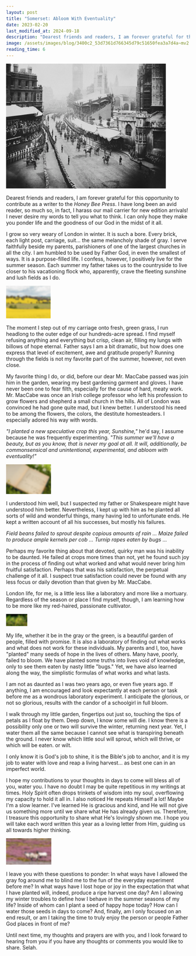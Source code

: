 ```yaml
---
layout: post
title: "Somerset: Abloom With Eventuality"
date: 2023-02-20
last_modified_at: 2024-09-18
description: "Dearest friends and readers, I am forever grateful for this opportunity to contribute as a writer to the Honey Bee Press. I have long been an avid reader, so much so, in fact, I h…"
image: /assets/images/blog/3400c2_53d7361d766345d79c51650fea3a7d4a~mv2.png
reading_time: 6
---
```


![ree](/assets/images/blog/3400c2_53d7361d766345d79c51650fea3a7d4a~mv2.png)

Dearest friends and readers, I am forever grateful for this opportunity to contribute as a writer to the _Honey Bee Press_. I have long been an avid reader, so much so, in fact, I harass our mail carrier for new edition arrivals! I never desire my words to tell you what to think. I can only hope they make you ponder life and the goodness of our God in the midst of it all.

I grow so very weary of London in winter. It is such a bore. Every brick, each light post, carriage, suit... the same melancholy shade of gray. I serve faithfully beside my parents, parishioners of one of the largest churches in all the city. I am humbled to be used by Father God, in even the smallest of ways. It is a purpose-filled life. I confess, however, I positively live for the summer season. Each summer my father takes us to the countryside to live closer to his vacationing flock who, apparently, crave the fleeting sunshine and lush fields as I do.

![ree](/assets/images/blog/3400c2_72c89866bda24a60970d25aa39963053~mv2.png)

The moment I step out of my carriage onto fresh, green grass, I run headlong to the outer edge of our hundreds-acre spread. I find myself refusing anything and everything but crisp, clean air, filling my lungs with billows of hope eternal. Father says I am a bit dramatic, but how does one express that level of excitement, awe and gratitude properly? Running through the fields is not my favorite part of the summer, however, not even close.

My favorite thing I do, or did, before our dear Mr. MacCabe passed was join him in the garden, wearing my best gardening garment and gloves. I have never been one to fear filth, especially for the cause of hard, meaty work. Mr. MacCabe was once an Irish college professor who left his profession to grow flowers and shepherd a small church in the hills. All of London was convinced he had gone quite mad, but I knew better. I understood his need to be among the flowers, the colors, the destitute homesteaders. I especially adored his way with words.

_"I planted a new speculative crop this year, Sunshine,"_ he'd say, I assume because he was frequently experimenting. _"This summer we'll have a beauty, but as you know, that is never my goal at all. It will, additionally, be commonsensical and unintentional, experimental, and abloom with eventuality!"_

![ree](/assets/images/blog/3400c2_191529db5cef4a1dbe1599cdb7bd1d5b~mv2.png)

I understood him well, but I suspected my father or Shakespeare might have understood him better. Nevertheless, I kept up with him as he planted all sorts of wild and wonderful things, many having led to unfortunate ends. He kept a written account of all his successes, but mostly his failures.

_Field beans failed to sprout despite copious amounts of rain ... Maize failed to produce ample kernels per cob ... Turnip rapes eaten by bugs ..._

Perhaps my favorite thing about that devoted, quirky man was his inability to be daunted. He failed at crops more times than not, yet he found such joy in the process of finding out what worked and what would never bring him fruitful satisfaction. Perhaps that was his satisfaction, the perpetual challenge of it all. I suspect true satisfaction could never be found with any less focus or daily devotion than that given by Mr. MacCabe.

London life, for me, is a little less like a laboratory and more like a mortuary. Regardless of the season or place I find myself, though, I am learning how to be more like my red-haired, passionate cultivator.

![ree](/assets/images/blog/3400c2_5372005c876e4e3c93b34f63847bcc9a~mv2.png)

My life, whether it be in the gray or the green, is a beautiful garden of people, filled with promise. It is also a laboratory of finding out what works and what does not work for these individuals. My parents and I, too, have "planted" many seeds of hope in the lives of others. Many have, poorly, failed to bloom. We have planted some truths into lives void of knowledge, only to see them eaten by nasty little "bugs." Yet, we have also learned along the way, the simplistic formulas of what works and what lasts.

I am not as daunted as I was two years ago, or even five years ago. If anything, I am encouraged and look expectantly at each person or task before me as a wondrous laboratory experiment. I anticipate the glorious, or not so glorious, results with the candor of a schoolgirl in full bloom.

I walk through my little garden, fingertips out just so, touching the tips of petals as I float by them. Deep down, I know some will die. I know there is a possibility only one or two will survive the winter, returning next year. Yet, I water them all the same because I cannot see what is transpiring beneath the ground. I never know which little soul will sprout, which will thrive, or which will be eaten. or wilt.

I only know it is God's job to shine, it is the Bible's job to anchor, and it is my job to water with love and reap a living harvest... as best one can in an imperfect world.

I hope my contributions to your thoughts in days to come will bless all of you, water you. I have no doubt I may be quite repetitious in my writings at times. Holy Spirit often drops trinkets of wisdom into my soul, overflowing my capacity to hold it all in. I also noticed He repeats Himself a lot! Maybe I'm a slow learner. I've learned He is gracious and kind, and He will not give us something more until we share what He has already given us. Therefore, I treasure this opportunity to share what He's lovingly shown me. I hope you will take each word written this year as a loving letter from Him, guiding us all towards higher thinking.

![ree](/assets/images/blog/3400c2_6c0b476a0dec48828b99cc20e1125e20~mv2.png)

I leave you with these questions to ponder: In what ways have I allowed the gray fog around me to blind me to the fun of the everyday experiment before me? In what ways have I lost hope or joy in the expectation that what I have planted will, indeed, produce a ripe harvest one day? Am I allowing my winter troubles to define how I behave in the summer seasons of my life? Inside of whom can I plant a seed of happy hope today? How can I water those seeds in days to come? And, finally, am I only focused on an end result, or am I taking the time to truly enjoy the person or people Father God places in front of me?

Until next time, my thoughts and prayers are with you, and I look forward to hearing from you if you have any thoughts or comments you would like to share. Selah.
